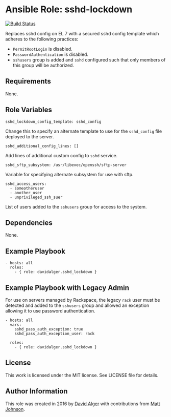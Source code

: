 # Ansible Role: sshd-lockdown

[![Build Status](https://travis-ci.org/davidalger/ansible-role-sshd-lockdown.svg?branch=master)](https://travis-ci.org/davidalger/ansible-role-sshd-lockdown)

Replaces sshd config on EL 7 with a secured sshd config template which adheres to the following practices:

* `PermitRootLogin` is disabled.
* `PasswordAuthentication` is disabled.
* `sshusers` group is added and `sshd` configured such that only members of this group will be authorized.

## Requirements

None.

## Role Variables

    sshd_lockdown_config_template: sshd_config

Change this to specify an alternate template to use for the `sshd_config` file deployed to the server.

    sshd_additional_config_lines: []

Add lines of additional custom config to `sshd` service.

    sshd_sftp_subsystem: /usr/libexec/openssh/sftp-server

Variable for specifying alternate subsystem for use with sftp.

    sshd_access_users:
      - someotheruser
      - another_user
      - unprivileged_ssh_suer

List of users added to the `sshusers` group for access to the system.

## Dependencies

None.

## Example Playbook

    - hosts: all
      roles:
        - { role: davidalger.sshd_lockdown }

## Example Playbook with Legacy Admin

For use on servers managed by Rackspace, the legacy `rack` user must be detected and added to the `sshusers` group and allowed an exception allowing it to use password authentication.

    - hosts: all
      vars:
        sshd_pass_auth_exception: true
        sshd_pass_auth_exception_user: rack

      roles:
        - { role: davidalger.sshd_lockdown }

## License

This work is licensed under the MIT license. See LICENSE file for details.

## Author Information

This role was created in 2016 by [David Alger](http://davidalger.com/) with contributions from [Matt Johnson](https://github.com/mttjohnson/).
